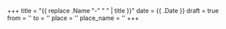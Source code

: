+++
title = "{{ replace .Name "-" " " | title }}"
date = {{ .Date }}
draft = true
from = ''
to = ''
place = ''
place_name = ''
+++
